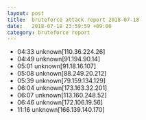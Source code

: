 ```yaml
---
layout: post
title:  bruteforce attack report 2018-07-18
date:   2018-07-18 23:59:59 +09:00
category: bruteforce report
---
```


* 04:33 unknown[110.36.224.26]
* 04:49 unknown[91.194.90.14]
* 05:01 unknown[91.18.16.107]
* 05:08 unknown[88.249.20.212]
* 05:39 unknown[79.159.134.129]
* 06:04 unknown[173.163.32.201]
* 06:07 unknown[113.160.248.52]
* 06:46 unknown[172.106.19.56]
* 11:16 unknown[166.139.140.170]

